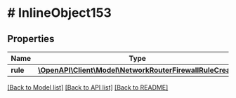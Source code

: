 # # InlineObject153

## Properties

Name | Type | Description | Notes
------------ | ------------- | ------------- | -------------
**rule** | [**\OpenAPI\Client\Model\NetworkRouterFirewallRuleCreate**](NetworkRouterFirewallRuleCreate.md) |  | [optional]

[[Back to Model list]](../../README.md#models) [[Back to API list]](../../README.md#endpoints) [[Back to README]](../../README.md)
